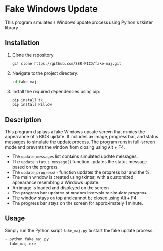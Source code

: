 # Fake Windows Update

This program simulates a Windows update process using Python's tkinter library.

## Installation

1. Clone the repository:

    ```bash
    git clone https://github.com/SER-PICO/fake-maj.git
    ```

2. Navigate to the project directory:

    ```bash
    cd fake-maj
    ```

3. Install the required dependencies using pip:

    ```bash
    pip install tk
    pip install Pillow
    ```

## Description

This program displays a fake Windows update screen that mimics the appearance of a BIOS update. It includes an image, progress bar, and status messages to simulate the update process. The program runs in full-screen mode and prevents the window from closing using Alt + F4.

- The `update_messages` list contains simulated update messages.
- The `update_status_message()` function updates the status message based on the progress.
- The `update_progress()` function updates the progress bar and the %.
- The main window is created using tkinter, with a customized appearance resembling a Windows update.
- An image is loaded and displayed on the screen.
- The progress bar updates at random intervals to simulate progress.
- The window stays on top and cannot be closed using Alt + F4.
- The progress bar stays on the screen for approximately 1 minute.

## Usage

Simply run the Python script `fake_maj.py` to start the fake update process.

```bash
- python fake_maj.py
- fake_maj.exe

